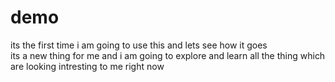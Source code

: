 # demo
its the first time i am going to use this and lets see how it goes
<br>
its a new thing for me and i am going to explore and learn all the thing which are looking intresting to me right now

